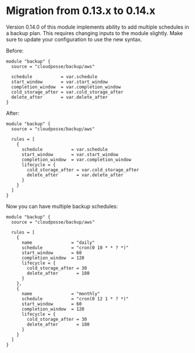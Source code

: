 # Migration from 0.13.x to 0.14.x

Version 0.14.0 of this module implements ability to add multiple schedules in a backup plan. This requires changing inputs to the module slightly. Make sure to update your configuration to use the new syntax.

Before:

```hcl
module "backup" {
  source = "cloudposse/backup/aws"

  schedule           = var.schedule
  start_window       = var.start_window
  completion_window  = var.completion_window
  cold_storage_after = var.cold_storage_after
  delete_after       = var.delete_after
}
```

After:

```hcl
module "backup" {
  source = "cloudposse/backup/aws"

  rules = [
    {
      schedule           = var.schedule
      start_window       = var.start_window
      completion_window  = var.completion_window
      lifecycle = {
        cold_storage_after = var.cold_storage_after
        delete_after       = var.delete_after
      }
    }
  ]
}
```

Now you can have multiple backup schedules:

```hcl
module "backup" {
  source = "cloudposse/backup/aws"

  rules = [
    {
      name               = "daily"
      schedule           = "cron(0 10 * * ? *)"
      start_window       = 60
      completion_window  = 120
      lifecycle = {
        cold_storage_after = 30
        delete_after       = 180
      }
    },
    {
      name               = "monthly"
      schedule           = "cron(0 12 1 * ? *)"
      start_window       = 60
      completion_window  = 120
      lifecycle = {
        cold_storage_after = 30
        delete_after       = 180
      }
    }
  ]
}
```
